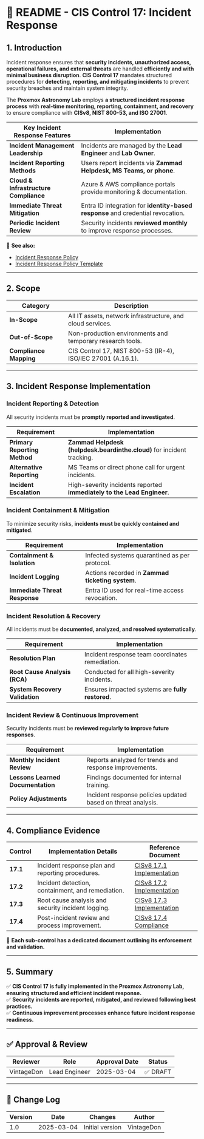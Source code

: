 <!-- ---
title: "README - CIS Control 17: Incident Response"
description: "An overview of CIS Control 17 and its implementation within the Proxmox Astronomy Lab, ensuring effective security incident detection, reporting, and mitigation."
author: "VintageDon"
tags: ["CISv8.1", "Incident Response", "Threat Management", "Security Operations", "Compliance"]
category: "Compliance"
kb_type: "README"
version: "1.0"
status: "Draft"
last_updated: "2025-03-04"
---
 -->

# **📜 README - CIS Control 17: Incident Response**

## **1. Introduction**

Incident response ensures that **security incidents, unauthorized access, operational failures, and external threats** are handled **efficiently and with minimal business disruption**. **CIS Control 17** mandates structured procedures for **detecting, reporting, and mitigating incidents** to prevent security breaches and maintain system integrity.

The **Proxmox Astronomy Lab** employs **a structured incident response process** with **real-time monitoring, reporting, containment, and recovery** to ensure compliance with **CISv8, NIST 800-53, and ISO 27001**.

| **Key Incident Response Features** | **Implementation** |
|----------------------------------|------------------|
| **Incident Management Leadership** | Incidents are managed by the **Lead Engineer** and **Lab Owner**. |
| **Incident Reporting Methods** | Users report incidents via **Zammad Helpdesk, MS Teams, or phone**. |
| **Cloud & Infrastructure Compliance** | Azure & AWS compliance portals provide monitoring & documentation. |
| **Immediate Threat Mitigation** | Entra ID integration for **identity-based response** and credential revocation. |
| **Periodic Incident Review** | Security incidents **reviewed monthly** to improve response processes. |

📌 **See also:**

- [Incident Response Policy](../cisv81-controls/cisv81-17-incident-response-policy.md)
- [Incident Response Policy Template](../cisv81-policy-templates/cisv81-17-incident-response-template.md)

---

## **2. Scope**

| **Category**  | **Description** |
|--------------|----------------|
| **In-Scope** | All IT assets, network infrastructure, and cloud services. |
| **Out-of-Scope** | Non-production environments and temporary research tools. |
| **Compliance Mapping** | CIS Control 17, NIST 800-53 (IR-4), ISO/IEC 27001 (A.16.1). |

---

## **3. Incident Response Implementation**

### **Incident Reporting & Detection**

All security incidents must be **promptly reported and investigated**.

| **Requirement** | **Implementation** |
|--------------|------------------|
| **Primary Reporting Method** | **Zammad Helpdesk (helpdesk.beardinthe.cloud)** for incident tracking. |
| **Alternative Reporting** | MS Teams or direct phone call for urgent incidents. |
| **Incident Escalation** | High-severity incidents reported **immediately to the Lead Engineer**. |

### **Incident Containment & Mitigation**

To minimize security risks, **incidents must be quickly contained and mitigated**.

| **Requirement** | **Implementation** |
|--------------|------------------|
| **Containment & Isolation** | Infected systems quarantined as per protocol. |
| **Incident Logging** | Actions recorded in **Zammad ticketing system**. |
| **Immediate Threat Response** | Entra ID used for real-time access revocation. |

### **Incident Resolution & Recovery**

All incidents must be **documented, analyzed, and resolved systematically**.

| **Requirement** | **Implementation** |
|--------------|------------------|
| **Resolution Plan** | Incident response team coordinates remediation. |
| **Root Cause Analysis (RCA)** | Conducted for all high-severity incidents. |
| **System Recovery Validation** | Ensures impacted systems are **fully restored**. |

### **Incident Review & Continuous Improvement**

Security incidents must be **reviewed regularly to improve future responses**.

| **Requirement** | **Implementation** |
|--------------|------------------|
| **Monthly Incident Review** | Reports analyzed for trends and response improvements. |
| **Lessons Learned Documentation** | Findings documented for internal training. |
| **Policy Adjustments** | Incident response policies updated based on threat analysis. |

---

## **4. Compliance Evidence**

| **Control** | **Implementation Details** | **Reference Document** |
|------------|----------------------|------------------|
| **17.1** | Incident response plan and reporting procedures. | [CISv8 17.1 Implementation](./17.1.md) |
| **17.2** | Incident detection, containment, and remediation. | [CISv8 17.2 Implementation](./17.2.md) |
| **17.3** | Root cause analysis and security incident logging. | [CISv8 17.3 Implementation](./17.3.md) |
| **17.4** | Post-incident review and process improvement. | [CISv8 17.4 Compliance](./17.4.md) |

📌 **Each sub-control has a dedicated document outlining its enforcement and validation.**

---

## **5. Summary**

✅ **CIS Control 17 is fully implemented in the Proxmox Astronomy Lab, ensuring structured and efficient incident response.**  
✅ **Security incidents are reported, mitigated, and reviewed following best practices.**  
✅ **Continuous improvement processes enhance future incident response readiness.**  

---

## ✅ Approval & Review

| **Reviewer** | **Role** | **Approval Date** | **Status** |
|-------------|---------|------------------|------------|
| VintageDon | Lead Engineer | 2025-03-04 | ✅ DRAFT |

---

## 📜 Change Log

| **Version** | **Date** | **Changes** | **Author** |
|------------|---------|-------------|------------|
| 1.0 | 2025-03-04 | Initial version | VintageDon |

